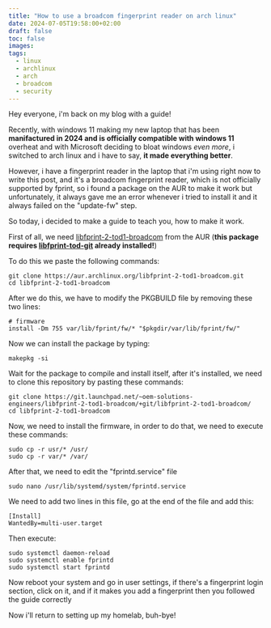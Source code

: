 ```yaml
---
title: "How to use a broadcom fingerprint reader on arch linux"
date: 2024-07-05T19:58:00+02:00
draft: false
toc: false
images:
tags:
  - linux
  - archlinux
  - arch
  - broadcom
  - security
---
```


Hey everyone, i'm back on my blog with a guide!

Recently, with windows 11 making my new laptop that has been **manifactured in 2024 and is officially compatible with windows 11** overheat and with Microsoft deciding to bloat windows *even more*, i switched to arch linux and i have to say, **it made everything better**.

However, i have a fingerprint reader in the laptop that i'm using right now to write this post, and it's a broadcom fingerprint reader, which is not officially supported by fprint, so i found a package on the AUR to make it work but unfortunately, it always gave me an error whenever i tried to install it and it always failed on the "update-fw" step.

So today, i decided to make a guide to teach you, how to make it work.

First of all, we need [libfprint-2-tod1-broadcom](https://aur.archlinux.org/packages/libfprint-2-tod1-broadcom) from the AUR (**this package requires [libfprint-tod-git](https://aur.archlinux.org/packages/libfprint-tod-git) already installed!**)

To do this we paste the following commands:

```
git clone https://aur.archlinux.org/libfprint-2-tod1-broadcom.git
cd libfprint-2-tod1-broadcom
```

After we do this, we have to modify the PKGBUILD file by removing these two lines:

```
# firmware
install -Dm 755 var/lib/fprint/fw/* "$pkgdir/var/lib/fprint/fw/"
```

Now we can install the package by typing:

```
makepkg -si
```

Wait for the package to compile and install itself, after it's installed, we need to clone this repository by pasting these commands:

```
git clone https://git.launchpad.net/~oem-solutions-engineers/libfprint-2-tod1-broadcom/+git/libfprint-2-tod1-broadcom/
cd libfprint-2-tod1-broadcom
```

Now, we need to install the firmware, in order to do that, we need to execute these commands:

```
sudo cp -r usr/* /usr/
sudo cp -r var/* /var/
```

After that, we need to edit the "fprintd.service" file

```
sudo nano /usr/lib/systemd/system/fprintd.service
```

We need to add two lines in this file, go at the end of the file and add this:

```
[Install]
WantedBy=multi-user.target
```

Then execute:

```
sudo systemctl daemon-reload
sudo systemctl enable fprintd
sudo systemctl start fprintd
```

Now reboot your system and go in user settings, if there's a fingerprint login section, click on it, and if it makes you add a fingerprint then you followed the guide correctly

Now i'll return to setting up my homelab, buh-bye! 
